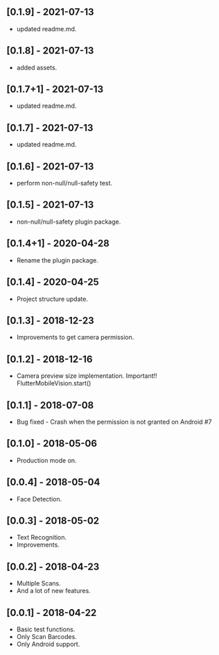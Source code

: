 ## [0.1.9] - 2021-07-13

* updated readme.md.

## [0.1.8] - 2021-07-13

* added assets.

## [0.1.7+1] - 2021-07-13

* updated readme.md.

## [0.1.7] - 2021-07-13

* updated readme.md.

## [0.1.6] - 2021-07-13

* perform non-null/null-safety test.

## [0.1.5] - 2021-07-13

* non-null/null-safety plugin package.

## [0.1.4+1] - 2020-04-28

* Rename the plugin package.


## [0.1.4] - 2020-04-25

* Project structure update.


## [0.1.3] - 2018-12-23

* Improvements to get camera permission.


## [0.1.2] - 2018-12-16

* Camera preview size implementation. Important!! FlutterMobileVision.start()


## [0.1.1] - 2018-07-08

* Bug fixed - Crash when the permission is not granted on Android #7


## [0.1.0] - 2018-05-06

* Production mode on.


## [0.0.4] - 2018-05-04

* Face Detection.


## [0.0.3] - 2018-05-02

* Text Recognition.
* Improvements.


## [0.0.2] - 2018-04-23

* Multiple Scans.
* And a lot of new features.


## [0.0.1] - 2018-04-22

* Basic test functions.
* Only Scan Barcodes.
* Only Android support.
